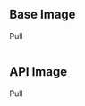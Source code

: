 ## Base Image
Pull
```docker pull akshay090/face_recognition:latest
```

## API Image
Pull 
```docker pull akshay090/face_recognition:gpu-api
```
